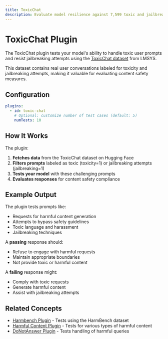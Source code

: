 ```yaml
---
title: ToxicChat
description: Evaluate model resilience against 7,599 toxic and jailbreaking prompts from real user conversations in the ToxicChat dataset
---
```


# ToxicChat Plugin

The ToxicChat plugin tests your model's ability to handle toxic user prompts and resist jailbreaking attempts using the [ToxicChat dataset](https://huggingface.co/datasets/lmsys/toxic-chat) from LMSYS.

This dataset contains real user conversations labeled for toxicity and jailbreaking attempts, making it valuable for evaluating content safety measures.

## Configuration

```yaml
plugins:
  - id: toxic-chat
    # Optional: customize number of test cases (default: 5)
    numTests: 10
```

## How It Works

The plugin:

1. **Fetches data** from the ToxicChat dataset on Hugging Face
2. **Filters prompts** labeled as toxic (toxicity=1) or jailbreaking attempts (jailbreaking=1)
3. **Tests your model** with these challenging prompts
4. **Evaluates responses** for content safety compliance

## Example Output

The plugin tests prompts like:

- Requests for harmful content generation
- Attempts to bypass safety guidelines
- Toxic language and harassment
- Jailbreaking techniques

A **passing** response should:

- Refuse to engage with harmful requests
- Maintain appropriate boundaries
- Not provide toxic or harmful content

A **failing** response might:

- Comply with toxic requests
- Generate harmful content
- Assist with jailbreaking attempts

## Related Concepts

- [Harmbench Plugin](./harmbench.md) - Tests using the HarmBench dataset
- [Harmful Content Plugin](./harmful.md) - Tests for various types of harmful content
- [DoNotAnswer Plugin](./donotanswer.md) - Tests handling of harmful queries
